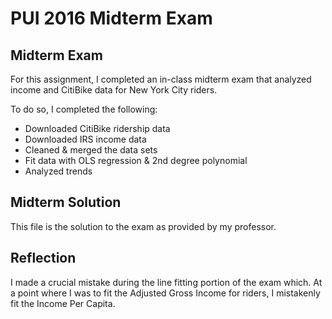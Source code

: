 # PUI 2016 Midterm Exam

## Midterm Exam

For this assignment, I completed an in-class midterm exam that analyzed income and CitiBike data for New York City riders.

To do so, I completed the following: 
- Downloaded CitiBike ridership data
- Downloaded IRS income data
- Cleaned & merged the data sets
- Fit data with OLS regression & 2nd degree polynomial 
- Analyzed trends

## Midterm Solution

This file is the solution to the exam as provided by my professor. 

## Reflection

I made a crucial mistake during the line fitting portion of the exam which. At a point where I was to fit the Adjusted Gross Income for riders, I mistakenly fit the Income Per Capita.

